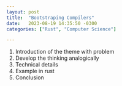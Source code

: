 ```yaml
---
layout: post
title:  "Bootstraping Compilers"
date:   2023-08-19 14:35:50 -0300
categories: ["Rust", "Computer Science"]

---
```


1. Introduction of the theme with problem
3. Develop the thinking analogically
4. Technical details
5. Example in rust
6. Conclusion